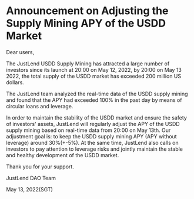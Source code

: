# Announcement on Adjusting the Supply Mining APY of the USDD Market

Dear users,

&#x20;

The JustLend USDD Supply Mining has attracted a large number of investors since its launch at 20:00 on May 12, 2022, by 20:00 on May 13 2022, the total supply of the USDD market has exceeded 200 million US dollars.

&#x20;

The JustLend team analyzed the real-time data of the USDD supply mining and found that the APY had exceeded 100% in the past day by means of circular loans and leverage.

&#x20;

In order to maintain the stability of the USDD market and ensure the safety of investors' assets, JustLend will regularly adjust the APY of the USDD supply mining based on real-time data from 20:00 on May 13th. Our adjustment goal is: to keep the USDD supply mining APY (APY without leverage) around 30%(+-5%). At the same time, JustLend also calls on investors to pay attention to leverage risks and jointly maintain the stable and healthy development of the USDD market.

&#x20;

Thank you for your support.

JustLend DAO Team

May 13, 2022(SGT)
